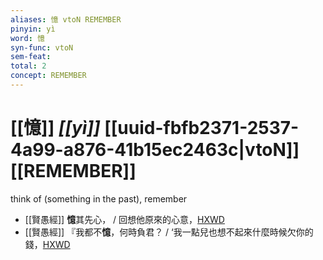 ```yaml
---
aliases: 憶 vtoN REMEMBER
pinyin: yì
word: 憶
syn-func: vtoN
sem-feat: 
total: 2
concept: REMEMBER 
---
```

# [[憶]] *[[yì]]*  [[uuid-fbfb2371-2537-4a99-a876-41b15ec2463c|vtoN]] [[REMEMBER]]
think of (something in the past), remember
 - [[賢愚經]] **憶**其先心， / 回想他原來的心意，[HXWD](https://hxwd.org/textview.html?location=KR6b0059_T_001-0353a.18)
 - [[賢愚經]] 『我都不**憶**，何時負君？ / ‘我一點兒也想不起來什麼時候欠你的錢，[HXWD](https://hxwd.org/textview.html?location=KR6b0059_T_005-0383a.10)